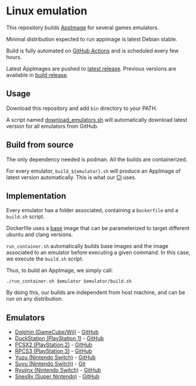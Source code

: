 Linux emulation
===============

This repository builds [AppImage](https://appimage.org/) for several games emulators.

Minimal distribution expected to run appimage is latest Debian stable.

Build is fully automated on [GitHub Actions](https://github.com/second-reality/linux-emulation/blob/master/.github/workflows/build.yml)
and is scheduled every few hours.

Latest AppImages are pushed to [latest release](https://github.com/second-reality/linux-emulation/releases/tag/latest).
Previous versions are available in [build release](https://github.com/second-reality/linux-emulation/releases/tag/build).

Usage
-----

Download this repository and add `bin` directory to your PATH.

A script named
[download_emulators.sh](https://github.com/second-reality/linux-emulation/blob/master/bin/download_emulators.sh)
will automatically download latest version for all emulators from GitHub.

Build from source
-----------------

The only dependency needed is podman. All the builds are containerized.

For every emulator, `build_${emulator}.sh` will produce an AppImage of latest
version automatically. This is what our [CI](https://github.com/second-reality/linux-emulation/blob/master/.github/workflows/build.yml)
uses.

Implementation
--------------

Every emulator has a folder associated, containing a `Dockerfile` and a
`build.sh` script.

Dockerfile uses a [base](https://github.com/second-reality/linux-emulation/blob/master/base/Dockerfile)
image that can be parameterized to target different ubuntu and clang versions.

`run_container.sh` automatically builds base images and the image associated to
an emulator before executing a given command. In this case, we execute the
`build.sh` script.

Thus, to build an AppImage, we simply call:

`./run_container.sh $emulator $emulator/build.sh`

By doing this, our builds are independent from host machine, and can be run on
any distribution.

Emulators
---------

- [Dolphin (GameCube/Wii)](https://dolphin-emu.org/) - [GitHub](https://github.com/dolphin-emu/dolphin)
- [DuckStation (PlayStation 1)](https://www.duckstation.org/) - [GitHub](https://github.com/stenzek/duckstation)
- [PCSX2 (PlayStation 2)](https://pcsx2.net/) - [GitHub](https://github.com/PCSX2/pcsx2)
- [RPCS3 (PlayStation 3)](https://rpcs3.net/) - [GitHub](https://github.com/RPCS3/rpcs3)
- [Yuzu (Nintendo Switch)](https://yuzu-emu.org/) - [GitHub](https://github.com/yuzu-emu/yuzu)
- [Suyu (Nintendo Switch)](https://suyu.dev/) - [Git](https://git.suyu.dev/suyu/suyu)
- [Ryujinx (Nintendo Switch)](https://ryujinx.org/) - [GitHub](https://github.com/Ryujinx/Ryujinx)
- [Snes9x (Super Nintendo)](https://www.snes9x.com/) - [GitHub](https://github.com/snes9xgit/snes9x)
